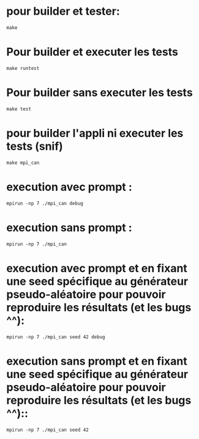 # pour builder et tester:
```
make
```

# Pour builder et executer les tests
```
make runtest
```

# Pour builder sans executer les tests
```
make test
```

# pour builder l'appli ni executer les tests (snif)
```
make mpi_can
```

# execution avec prompt :
```
mpirun -np 7 ./mpi_can debug
```

# execution sans prompt :
```
mpirun -np 7 ./mpi_can
```

# execution avec prompt et en fixant une seed spécifique au générateur pseudo-aléatoire pour pouvoir reproduire les résultats (et les bugs ^^):
```
mpirun -np 7 ./mpi_can seed 42 debug
```

# execution sans prompt et en fixant une seed spécifique au générateur pseudo-aléatoire pour pouvoir reproduire les résultats (et les bugs ^^)::
```
mpirun -np 7 ./mpi_can seed 42
```
